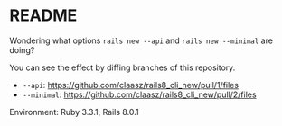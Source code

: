 # README

Wondering what options `rails new --api` and `rails new --minimal` are doing?

You can see the effect by diffing branches of this repository.

* `--api`: https://github.com/claasz/rails8_cli_new/pull/1/files
* `--minimal`: https://github.com/claasz/rails8_cli_new/pull/2/files

Environment: Ruby 3.3.1, Rails 8.0.1
